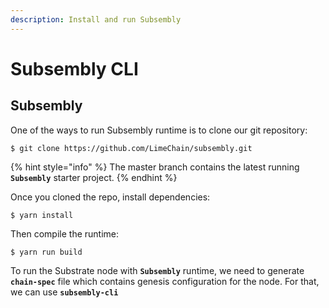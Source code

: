 ```yaml
---
description: Install and run Subsembly
---
```


# Subsembly CLI

## Subsembly

One of the ways to run Subsembly runtime is to clone our git repository:

```
$ git clone https://github.com/LimeChain/subsembly.git
```

{% hint style="info" %}
 The master branch contains the latest running **`Subsembly`** starter project.
{% endhint %}

Once you cloned the repo, install dependencies:

```text
$ yarn install
```

Then compile the runtime:

```text
$ yarn run build
```

To run the Substrate node with **`Subsembly`** runtime, we need to generate **`chain-spec`** file which contains genesis configuration for the node. For that, we can use **`subsembly-cli`** 


